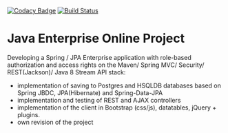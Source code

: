 [![Codacy Badge](https://app.codacy.com/project/badge/Grade/d1a6f6d0b4404f32bd59394074a3c1b6)](https://www.codacy.com/manual/javawebinar/topjava)
[![Build Status](https://travis-ci.com/MrEvgeny13/topjava.svg?branch=master)](https://travis-ci.com/MrEvgeny13/topjava)

Java Enterprise Online Project
===============================

Developing a Spring / JPA Enterprise application with role-based authorization and access rights on the Maven/ Spring MVC/ Security/ REST(Jackson)/ Java 8 Stream API stack:
- implementation of saving to Postgres and HSQLDB databases based on Spring JBDC, JPA(Hibernate) and Spring-Data-JPA
- implementation and testing of REST and AJAX controllers
- implementation of the client in Bootstrap (css/js), datatables, jQuery + plugins.
- own revision of the project
